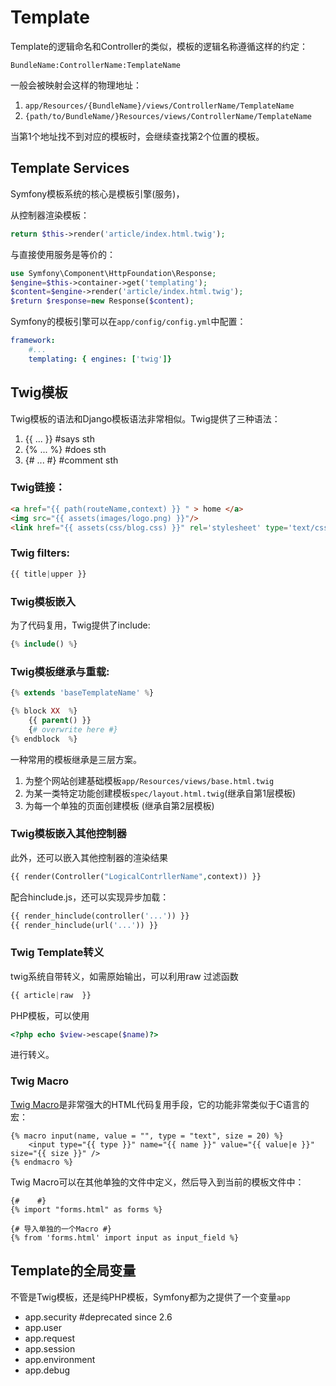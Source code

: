 # Template

Template的逻辑命名和Controller的类似，模板的逻辑名称遵循这样的约定：

`BundleName:ControllerName:TemplateName`

一般会被映射会这样的物理地址：

1. `app/Resources/{BundleName}/views/ControllerName/TemplateName`
2. `{path/to/BundleName/}Resources/views/ControllerName/TemplateName`

当第1个地址找不到对应的模板时，会继续查找第2个位置的模板。

## Template Services 

Symfony模板系统的核心是模板引擎(服务)，

从控制器渲染模板：
```PHP
return $this->render('article/index.html.twig');
```
与直接使用服务是等价的：
```PHP
use Symfony\Component\HttpFoundation\Response;
$engine=$this->container->get('templating');
$content=$engine->render('article/index.html.twig');
$return $response=new Response($content);
```

Symfony的模板引擎可以在`app/config/config.yml`中配置：

```YAML
framework: 
    #...
    templating: { engines: ['twig']}
```

## Twig模板

Twig模板的语法和Django模板语法非常相似。Twig提供了三种语法：

1. {{ ... }}  #says sth
2. {% ... %}  #does sth
3. {# ... #}  #comment sth


### Twig链接：

```HTML
<a href="{{ path(routeName,context) }} " > home </a>
<img src="{{ assets(images/logo.png) }}"/>
<link href="{{ assets(css/blog.css) }}" rel='stylesheet' type='text/css' />
```


### Twig filters:

```PHP
{{ title|upper }}

```

### Twig模板嵌入

为了代码复用，Twig提供了include:
```PHP
{% include() %}
```

### Twig模板继承与重载:

```PHP
{% extends 'baseTemplateName' %}

{% block XX  %}
    {{ parent() }}
    {# overwrite here #}
{% endblock  %}
```

一种常用的模板继承是三层方案。
1. 为整个网站创建基础模板`app/Resources/views/base.html.twig`
2. 为某一类特定功能创建模板`spec/layout.html.twig`(继承自第1层模板)
3. 为每一个单独的页面创建模板 (继承自第2层模板)






### Twig模板嵌入其他控制器

此外，还可以嵌入其他控制器的渲染结果
```PHP
{{ render(Controller("LogicalContrllerName",context)) }}
```
配合hinclude.js，还可以实现异步加载：
```PHP
{{ render_hinclude(controller('...')) }}
{{ render_hinclude(url('...')) }}
```

### Twig Template转义
 
twig系统自带转义，如需原始输出，可以利用raw 过滤函数

```PHP
{{ article|raw  }}
```
PHP模板，可以使用
```PHP
<?php echo $view->escape($name)?>
```
进行转义。


### Twig Macro

[Twig Macro](http://twig.sensiolabs.org/doc/templates.html)是非常强大的HTML代码复用手段，它的功能非常类似于C语言的宏：

```Twig
{% macro input(name, value = "", type = "text", size = 20) %}
    <input type="{{ type }}" name="{{ name }}" value="{{ value|e }}" size="{{ size }}" />
{% endmacro %}
```

Twig Macro可以在其他单独的文件中定义，然后导入到当前的模板文件中：

```Twig
{#    #}
{% import "forms.html" as forms %}

{# 导入单独的一个Macro #}
{% from 'forms.html' import input as input_field %}

```



## Template的全局变量

不管是Twig模板，还是纯PHP模板，Symfony都为之提供了一个变量`app`

* app.security  #deprecated since 2.6
* app.user        
* app.request
* app.session
* app.environment
* app.debug

